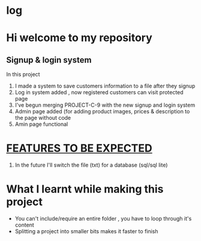 # log

<h1>Hi welcome to my repository</h1>
<h2>Signup & login system</h2>
<P>In this project</p>
<ol>
<li>I made a system to save customers information to a file after they signup</li>
<li>Log in system added , now registered customers can visit protected page</li>
<li>I've begun merging PROJECT-C-9 with the new signup and login system</li>
<li>Admin page added (for adding product images, prices & description to the page without code</li>
<li>Amin page functional</li>
</ol>
<h1><u>FEATURES TO BE EXPECTED</u></h1>
<ol>
<li>In the future I'll switch the  file (txt) for a database (sql/sql lite)</li>
</ol>
<h1>What I learnt while making this project</h1>
<ul>
    <li>You can't include/require an entire folder , you have to loop through it's content</li>
    <li>Splitting a project into smaller bits makes it faster to finish</li>
</ul>
